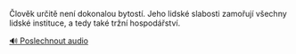 
Člověk určitě není dokonalou bytostí. Jeho lidské slabosti zamořují všechny lidské instituce, a tedy také tržní hospodářství.

[🔊 Poslechnout audio](/data/7-paragraphs/audio/chapter_125/para_002-lovk-urit-nen-dokonalou-bytost-Jeho-lidsk.mp3)
